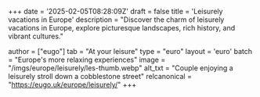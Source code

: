 +++
date = '2025-02-05T08:28:09Z'
draft = false
title = 'Leisurely vacations in Europe'
description = "Discover the charm of leisurely vacations in Europe, explore picturesque landscapes, rich history, and vibrant cultures."

author = ["eugo"]
tab = "At your leisure"
type = "euro"
layout = 'euro'
batch = "Europe's more relaxing experiences"
image = "/imgs/europe/leisurely/les-thumb.webp"
alt_txt = "Couple enjoying a leisurely stroll down a cobblestone street"
relcanonical = "https://eugo.uk/europe/leisurely/"
+++